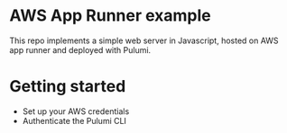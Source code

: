 # AWS App Runner example

This repo implements a simple web server in Javascript, hosted on AWS app runner and deployed with Pulumi.

# Getting started

- Set up your AWS credentials
- Authenticate the Pulumi CLI
